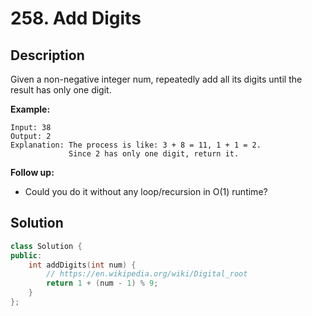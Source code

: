 # 258. Add Digits

## Description

Given a non-negative integer num, repeatedly add all its digits until the result has only one digit.

**Example:**

```
Input: 38
Output: 2 
Explanation: The process is like: 3 + 8 = 11, 1 + 1 = 2. 
             Since 2 has only one digit, return it.
```

**Follow up:**

- Could you do it without any loop/recursion in O(1) runtime?

## Solution

```cpp
class Solution {
public:
    int addDigits(int num) {
        // https://en.wikipedia.org/wiki/Digital_root
        return 1 + (num - 1) % 9;
    }
};
```